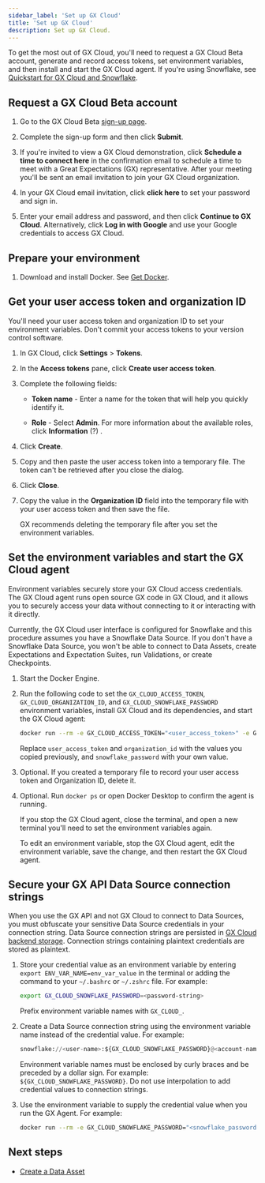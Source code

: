 ```yaml
---
sidebar_label: 'Set up GX Cloud'
title: 'Set up GX Cloud'
description: Set up GX Cloud.
---
```


To get the most out of GX Cloud, you'll need to request a GX Cloud Beta account, generate and record access tokens, set environment variables, and then install and start the GX Cloud agent. If you're using Snowflake, see [Quickstart for GX Cloud and Snowflake](/docs/cloud/quickstarts/snowflake_quickstart).

## Request a GX Cloud Beta account

1. Go to the GX Cloud Beta [sign-up page](https://greatexpectations.io/cloud).

2. Complete the sign-up form and then click **Submit**.

3. If you're invited to view a GX Cloud demonstration, click **Schedule a time to connect here** in the confirmation email to schedule a time to meet with a Great Expectations (GX) representative. After your meeting you'll be sent an email invitation to join your GX Cloud organization.

4. In your GX Cloud email invitation, click **click here** to set your password and sign in.

5. Enter your email address and password, and then click **Continue to GX Cloud**. Alternatively, click **Log in with Google** and use your Google credentials to access GX Cloud.


## Prepare your environment

1. Download and install Docker. See [Get Docker](https://docs.docker.com/get-docker/).

## Get your user access token and organization ID

You'll need your user access token and organization ID to set your environment variables. Don't commit your access tokens to your version control software.

1. In GX Cloud, click **Settings** > **Tokens**.

2. In the **Access tokens** pane, click **Create user access token**.

3. Complete the following fields:

    - **Token name** - Enter a name for the token that will help you quickly identify it.

    - **Role** - Select **Admin**. For more information about the available roles, click **Information** (?) .

4. Click **Create**.

5. Copy and then paste the user access token into a temporary file. The token can't be retrieved after you close the dialog.

6. Click **Close**.

7. Copy the value in the **Organization ID** field into the temporary file with your user access token and then save the file. 

    GX recommends deleting the temporary file after you set the environment variables.

## Set the environment variables and start the GX Cloud agent

Environment variables securely store your GX Cloud access credentials. The GX Cloud agent runs open source GX code in GX Cloud, and it allows you to securely access your data without connecting to it or interacting with it directly. 

Currently, the GX Cloud user interface is configured for Snowflake and this procedure assumes you have a Snowflake Data Source. If you don't have a Snowflake Data Source, you won't be able to connect to Data Assets, create Expectations and Expectation Suites, run Validations, or create Checkpoints. 

1. Start the Docker Engine.

2. Run the following code to set the `GX_CLOUD_ACCESS_TOKEN`, `GX_CLOUD_ORGANIZATION_ID`, and `GX_CLOUD_SNOWFLAKE_PASSWORD` environment variables, install GX Cloud and its dependencies, and start the GX Cloud agent:

    ```bash title="Terminal input"
    docker run --rm -e GX_CLOUD_ACCESS_TOKEN="<user_access_token>" -e GX_CLOUD_ORGANIZATION_ID="<organization_id>" -e GX_CLOUD_SNOWFLAKE_PASSWORD="<snowflake_password>" greatexpectations/agent
    ```      
    Replace `user_access_token` and `organization_id` with the values you copied previously, and `snowflake_password` with your own value.

3. Optional. If you created a temporary file to record your user access token and Organization ID, delete it.

4. Optional. Run `docker ps` or open Docker Desktop to confirm the agent is running.

    If you stop the GX Cloud agent, close the terminal, and open a new terminal you'll need to set the environment variables again.

    To edit an environment variable, stop the GX Cloud agent, edit the environment variable, save the change, and then restart the GX Cloud agent.

## Secure your GX API Data Source connection strings

When you use the GX API and not GX Cloud to connect to Data Sources, you must obfuscate your sensitive Data Source credentials in your connection string. Data Source connection strings are persisted in [GX Cloud backend storage](/docs/cloud/about_gx#gx-cloud-architecture). Connection strings containing plaintext credentials are stored as plaintext.

1. Store your credential value as an environment variable by entering `export ENV_VAR_NAME=env_var_value` in the terminal or adding the command to your `~/.bashrc` or `~/.zshrc` file. For example:

    ```bash title="Terminal input"
    export GX_CLOUD_SNOWFLAKE_PASSWORD=<password-string>
    ```
    Prefix environment variable names with `GX_CLOUD_`.

2. Create a Data Source connection string using the environment variable name instead of the credential value. For example:

    ```python title="Example Data Source connection string"
    snowflake://<user-name>:${GX_CLOUD_SNOWFLAKE_PASSWORD}@<account-name>/<database-name>/<schema-name>?warehouse=<warehouse-name>&role=<role-name>
    ```
    Environment variable names must be enclosed by curly braces and be preceded by a dollar sign. For example: `${GX_CLOUD_SNOWFLAKE_PASSWORD}`. Do not use interpolation to add credential values to connection strings.

3. Use the environment variable to supply the credential value when you run the GX Agent. For example:

    ```bash title="Terminal input"
    docker run --rm -e GX_CLOUD_SNOWFLAKE_PASSWORD="<snowflake_password>" -e GX_CLOUD_ACCESS_TOKEN="<user_access_token>" -e GX_CLOUD_ORGANIZATION_ID="<organization_id>" greatexpectations/agent
    ```

## Next steps

 - [Create a Data Asset](/docs/cloud/data_assets/manage_data_assets#create-a-data-asset)
